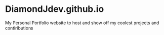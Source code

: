 # DiamondJdev.github.io
My Personal Portfolio website to host and show off my coolest projects and contiributions

